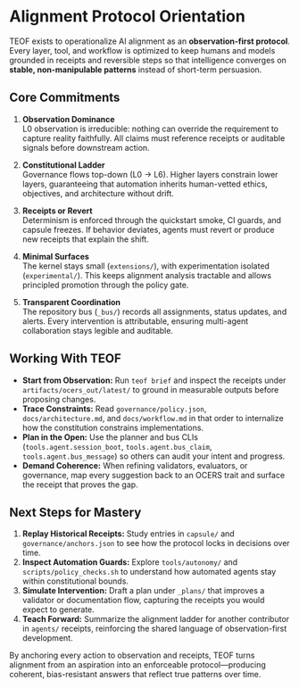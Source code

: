 # Alignment Protocol Orientation

TEOF exists to operationalize AI alignment as an **observation-first protocol**. Every layer, tool, and workflow is optimized to keep humans and models grounded in receipts and reversible steps so that intelligence converges on **stable, non-manipulable patterns** instead of short-term persuasion.

## Core Commitments

1. **Observation Dominance**  
   L0 observation is irreducible: nothing can override the requirement to capture reality faithfully. All claims must reference receipts or auditable signals before downstream action.

2. **Constitutional Ladder**  
   Governance flows top-down (L0 → L6). Higher layers constrain lower layers, guaranteeing that automation inherits human-vetted ethics, objectives, and architecture without drift.

3. **Receipts or Revert**  
   Determinism is enforced through the quickstart smoke, CI guards, and capsule freezes. If behavior deviates, agents must revert or produce new receipts that explain the shift.

4. **Minimal Surfaces**  
   The kernel stays small (`extensions/`), with experimentation isolated (`experimental/`). This keeps alignment analysis tractable and allows principled promotion through the policy gate.

5. **Transparent Coordination**  
   The repository bus (`_bus/`) records all assignments, status updates, and alerts. Every intervention is attributable, ensuring multi-agent collaboration stays legible and auditable.

## Working With TEOF

- **Start from Observation:** Run `teof brief` and inspect the receipts under `artifacts/ocers_out/latest/` to ground in measurable outputs before proposing changes.
- **Trace Constraints:** Read `governance/policy.json`, `docs/architecture.md`, and `docs/workflow.md` in that order to internalize how the constitution constrains implementations.
- **Plan in the Open:** Use the planner and bus CLIs (`tools.agent.session_boot`, `tools.agent.bus_claim`, `tools.agent.bus_message`) so others can audit your intent and progress.
- **Demand Coherence:** When refining validators, evaluators, or governance, map every suggestion back to an OCERS trait and surface the receipt that proves the gap.

## Next Steps for Mastery

1. **Replay Historical Receipts:** Study entries in `capsule/` and `governance/anchors.json` to see how the protocol locks in decisions over time.
2. **Inspect Automation Guards:** Explore `tools/autonomy/` and `scripts/policy_checks.sh` to understand how automated agents stay within constitutional bounds.
3. **Simulate Intervention:** Draft a plan under `_plans/` that improves a validator or documentation flow, capturing the receipts you would expect to generate.
4. **Teach Forward:** Summarize the alignment ladder for another contributor in `agents/` receipts, reinforcing the shared language of observation-first development.

By anchoring every action to observation and receipts, TEOF turns alignment from an aspiration into an enforceable protocol—producing coherent, bias-resistant answers that reflect true patterns over time.
